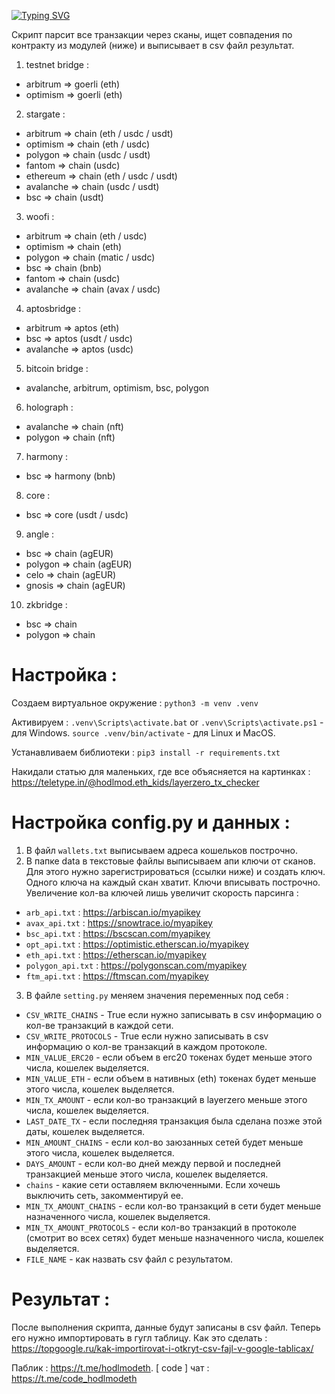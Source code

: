 [![Typing SVG](https://readme-typing-svg.herokuapp.com?color=%2336BCF7&lines=LayerZero+:+tx_checker)](https://git.io/typing-svg)

Скрипт парсит все транзакции через сканы, ищет совпадения по контракту из модулей (ниже) и выписывает в csv файл результат.

1. testnet bridge : 
- arbitrum  => goerli (eth) 
- optimism  => goerli (eth) 
2. stargate : 
- arbitrum  => chain (eth / usdc / usdt)
- optimism  => chain (eth / usdc)
- polygon   => chain (usdc / usdt)
- fantom    => chain (usdc)
- ethereum  => chain (eth / usdc / usdt)
- avalanche => chain (usdc / usdt)
- bsc       => chain (usdt)
3. woofi :
- arbitrum  => chain (eth / usdc)
- optimism  => chain (eth)
- polygon   => chain (matic / usdc)
- bsc       => chain (bnb)
- fantom    => chain (usdc)
- avalanche => chain (avax / usdc)
4. aptosbridge :
- arbitrum  => aptos (eth)
- bsc       => aptos (usdt / usdc)
- avalanche => aptos (usdc)
5. bitcoin bridge :
- avalanche, arbitrum, optimism, bsc, polygon
6. holograph :
- avalanche => chain (nft)
- polygon   => chain (nft)
7. harmony :
- bsc       => harmony (bnb)
8. core :
- bsc       => core (usdt / usdc)
9. angle :
- bsc       => chain (agEUR)
- polygon   => chain (agEUR)
- celo      => chain (agEUR)
- gnosis    => chain (agEUR)
10. zkbridge :
- bsc       => chain 
- polygon   => chain 


# Настройка :

Создаем виртуальное окружение :
`python3 -m venv .venv`

Активируем :
`.venv\Scripts\activate.bat` or `.venv\Scripts\activate.ps1` - для Windows.
`source .venv/bin/activate` - для Linux и MacOS.

Устанавливаем библиотеки :
`pip3 install -r requirements.txt`

Накидали статью для маленьких, где все объясняется на картинках : https://teletype.in/@hodlmod.eth_kids/layerzero_tx_checker

# Настройка config.py и данных :
1. В файл `wallets.txt` выписываем адреса кошельков построчно.
2. В папке data в текстовые файлы выписываем апи ключи от сканов. Для этого нужно зарегистрироваться (ссылки ниже) и создать ключ. Одного ключа на каждый скан хватит. Ключи вписывать построчно. Увеличение кол-ва ключей лишь увеличит скорость парсинга :
- `arb_api.txt` : https://arbiscan.io/myapikey
- `avax_api.txt` : https://snowtrace.io/myapikey
- `bsc_api.txt` : https://bscscan.com/myapikey
- `opt_api.txt` : https://optimistic.etherscan.io/myapikey
- `eth_api.txt` : https://etherscan.io/myapikey
- `polygon_api.txt` : https://polygonscan.com/myapikey
- `ftm_api.txt` : https://ftmscan.com/myapikey
3. В файле `setting.py` меняем значения переменных под себя :
- `CSV_WRITE_CHAINS` - True если нужно записывать в csv информацию о кол-ве транзакций в каждой сети.
- `CSV_WRITE_PROTOCOLS` - True если нужно записывать в csv информацию о кол-ве транзакций в каждом протоколе.
- `MIN_VALUE_ERC20` - если объем в erc20 токенах будет меньше этого числа, кошелек выделяется.
- `MIN_VALUE_ETH` - если объем в нативных (eth) токенах будет меньше этого числа, кошелек выделяется.
- `MIN_TX_AMOUNT` - если кол-во транзакций в layerzero меньше этого числа, кошелек выделяется.
- `LAST_DATE_TX` - если последняя транзакция была сделана позже этой даты, кошелек выделяется. 
- `MIN_AMOUNT_CHAINS` - если кол-во заюзанных сетей будет меньше этого числа, кошелек выделяется.
- `DAYS_AMOUNT` - если кол-во дней между первой и последней транзакцией меньше этого числа, кошелек выделяется.
- `chains` - какие сети оставляем включенными. Если хочешь выключить сеть, закомментируй ее.
- `MIN_TX_AMOUNT_CHAINS` - если кол-во транзакций в сети будет меньше назначенного числа, кошелек выделяется.
- `MIN_TX_AMOUNT_PROTOCOLS` - если кол-во транзакций в протоколе (смотрит во всех сетях) будет меньше назначенного числа, кошелек выделяется.
- `FILE_NAME` - как назвать csv файл с результатом.

# Результат :
После выполнения скрипта, данные будут записаны в csv файл. Теперь его нужно импортировать в гугл таблицу. Как это сделать : https://topgoogle.ru/kak-importirovat-i-otkryt-csv-fajl-v-google-tablicax/

Паблик : https://t.me/hodlmodeth. [ code ] чат : https://t.me/code_hodlmodeth
